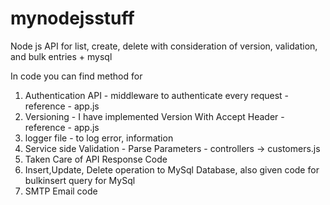 # mynodejsstuff
Node js API for list, create, delete with consideration of version, validation, and bulk entries + mysql


In code you can find method for 
1. Authentication API - middleware to authenticate every request - reference - app.js 
2. Versioning - I have implemented Version With Accept Header - reference - app.js
3. logger file - to log error, information 
4. Service side Validation - Parse Parameters - controllers -> customers.js 
5. Taken Care of API Response Code 
6. Insert,Update, Delete operation to MySql Database, also given code for bulkinsert query for MySql
7. SMTP Email code 
